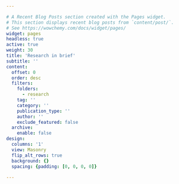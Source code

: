 ```yaml
---

# A Recent Blog Posts section created with the Pages widget.
# This section displays recent blog posts from `content/post/`.
# See https://wowchemy.com/docs/widget/pages/
widget: pages
headless: true
active: true
weight: 30
title: 'Research in brief'
subtitle: ''
content:
  offset: 0
  order: desc
  filters:
    folders:
      - research
    tag: ''
    category: ''
    publication_type: ''
    author: ''
    exclude_featured: false
  archive:
    enable: false
design:
  columns: '1'
  view: Masonry
  flip_alt_rows: true
  background: {}
  spacing: {padding: [0, 0, 0, 0]}
  
---
```

